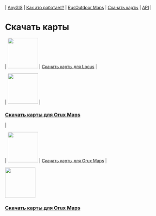 | [AnyGIS][01] | [Как это работает?][02] | [RusOutdoor Maps][03] | [Скачать карты][04] | [API][05] |


[01]: https://nnngrach.github.io/AnyGIS_maps/index
[02]: https://nnngrach.github.io/AnyGIS_maps/Web/Html/Description
[03]: https://nnngrach.github.io/AnyGIS_maps/Web/Html/RusOutdoor
[04]: https://nnngrach.github.io/AnyGIS_maps/Web/Html/DownloadPage
[05]: https://nnngrach.github.io/AnyGIS_maps/Web/Html/Api
[07]: https://nnngrach.github.io/AnyGIS_maps/Web/Html/Vektor_and_raster




# Скачать карты


| <img src="https://nnngrach.github.io/AnyGIS_maps/Web/Img/icon_locus.png" width="100"/> | [Скачать карты для Locus][11] |

| <img src="https://nnngrach.github.io/AnyGIS_maps/Web/Img/icon_guru.png" width="100"/> |  <a href="https://nnngrach.github.io/AnyGIS_maps/Web/Html/Galileo"><h3>Скачать карты для Orux Maps</h3></a> |

| <img src="https://nnngrach.github.io/AnyGIS_maps/Web/Img/icon_orux.png" width="100"/> | [Скачать карты для Orux Maps][13] |

<img src="https://nnngrach.github.io/AnyGIS_maps/Web/Img/icon_orux.png" width="100"/> <h3><a href="https://nnngrach.github.io/AnyGIS_maps/Web/Html/Galileo">Скачать карты для Orux Maps</a></h3>


[11]: https://nnngrach.github.io/AnyGIS_maps/Web/Html/Locus
[12]: https://nnngrach.github.io/AnyGIS_maps/Web/Html/Galileo
[13]: https://nnngrach.github.io/AnyGIS_maps/Web/Html/Orux
[14]: https://nnngrach.github.io/AnyGIS_maps/Web/Html/Osmand



